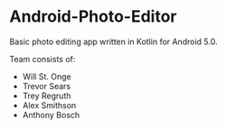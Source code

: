 # Android-Photo-Editor
Basic photo editing app written in Kotlin for Android 5.0.

Team consists of:
- Will St. Onge
- Trevor Sears
- Trey Regruth
- Alex Smithson
- Anthony Bosch
